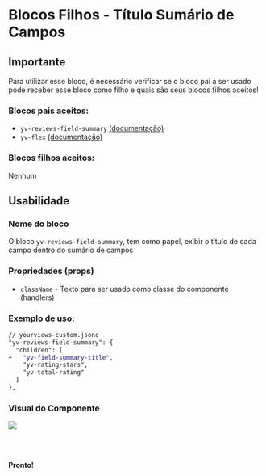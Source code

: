 # Blocos Filhos - Título Sumário de Campos

## Importante

Para utilizar esse bloco, é necessário verificar se o bloco pai a ser usado pode receber esse bloco como filho e quais são seus blocos filhos aceitos!

### Blocos pais aceitos:

 - `yv-reviews-field-summary` [(documentação)](https://github.com/yourviewsbyhiplatform/documentacoes/blob/master/Instala%C3%A7%C3%A3o%20personaliz%C3%A1vel%20-%20Bloco%20de%20reviews.md)
 - `yv-flex` [(documentação)](https://github.com/yourviewsbyhiplatform/documentacoes/blob/master/Blocos%20Filhos%20-%20Flex%20Box.md)

### Blocos filhos aceitos:

Nenhum
 
## Usabilidade

### Nome do bloco

O bloco `yv-reviews-field-summary`, tem como papel, exibir o título de cada campo dentro do sumário de campos

### Propriedades (props)

 - `className` - Texto para ser usado como classe do componente (handlers)

### Exemplo de uso:

```diff
// yourviews-custom.jsonc
"yv-reviews-field-summary": {
  "children": [
+   "yv-field-summary-title", 
    "yv-rating-stars", 
    "yv-total-rating"
  ]
},
```

### Visual do Componente
![](https://i.imgur.com/HsDDDl4.png)

<br>
<br>

**Pronto!**
<!--stackedit_data:
eyJoaXN0b3J5IjpbLTE4MzExMjc4OTJdfQ==
-->